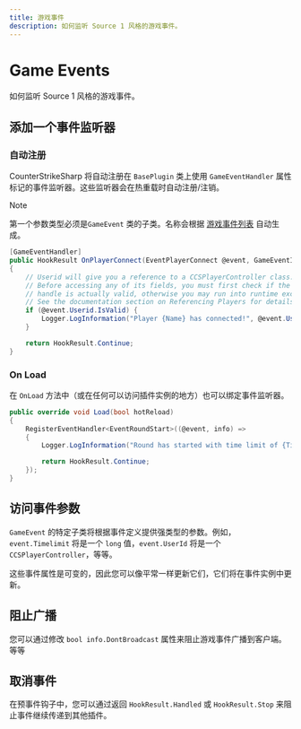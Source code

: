 ```yaml
---
title: 游戏事件
description: 如何监听 Source 1 风格的游戏事件。
---
```


# Game Events

如何监听 Source 1 风格的游戏事件。
## 添加一个事件监听器

### 自动注册

CounterStrikeSharp 将自动注册在 `BasePlugin` 类上使用 `GameEventHandler` 属性标记的事件监听器。这些监听器会在热重载时自动注册/注销。

> [!NOTE]
> 第一个参数类型必须是`GameEvent` 类的子类。名称会根据 [游戏事件列表](https://cs2.poggu.me/dumped-data/game-events) 自动生成。

```csharp
[GameEventHandler]
public HookResult OnPlayerConnect(EventPlayerConnect @event, GameEventInfo info)
{
    // Userid will give you a reference to a CCSPlayerController class.
    // Before accessing any of its fields, you must first check if the Userid
    // handle is actually valid, otherwise you may run into runtime exceptions.
    // See the documentation section on Referencing Players for details.
    if (@event.Userid.IsValid) {
        Logger.LogInformation("Player {Name} has connected!", @event.Userid.PlayerName);
    }

    return HookResult.Continue;
}
```

### On Load

在 `OnLoad` 方法中（或在任何可以访问插件实例的地方）也可以绑定事件监听器。

```csharp
public override void Load(bool hotReload)
{
    RegisterEventHandler<EventRoundStart>((@event, info) =>
    {
        Logger.LogInformation("Round has started with time limit of {Timelimit}", @event.Timelimit);

        return HookResult.Continue;
    });
}
```

## 访问事件参数

`GameEvent` 的特定子类将根据事件定义提供强类型的参数。例如，`event.Timelimit` 将是一个 `long` 值，`event.UserId` 将是一个 `CCSPlayerController`，等等。

这些事件属性是可变的，因此您可以像平常一样更新它们，它们将在事件实例中更新。

## 阻止广播

您可以通过修改 `bool info.DontBroadcast` 属性来阻止游戏事件广播到客户端。 等等

## 取消事件

在预事件钩子中，您可以通过返回 `HookResult.Handled` 或 `HookResult.Stop` 来阻止事件继续传递到其他插件。
